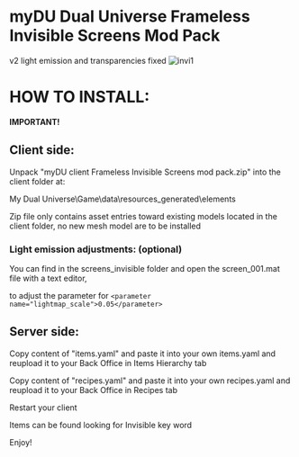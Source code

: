 # myDU Dual Universe Frameless Invisible Screens Mod Pack

v2 light emission and transparencies fixed
![invi1](https://github.com/user-attachments/assets/32d1dbc4-6414-4c2c-a420-38a08924dbfa)


# HOW TO INSTALL:
**IMPORTANT!**

## Client side:

Unpack "myDU client Frameless Invisible Screens mod pack.zip" into the client folder at:     

My Dual Universe\Game\data\resources_generated\elements

Zip file only contains asset entries toward existing models located in the client folder, no new mesh model are to be installed


### Light emission adjustments: (optional)

You can find in the screens_invisible folder and open the screen_001.mat file with a text editor,

to adjust the parameter for ``<parameter name="lightmap_scale">0.05</parameter>``


## Server side:

Copy content of "items.yaml" and paste it into your own items.yaml and reupload it to your Back Office in Items Hierarchy tab

Copy content of "recipes.yaml" and paste it into your own recipes.yaml and reupload it to your Back Office in Recipes tab

Restart your client

Items can be found looking for Invisible key word

Enjoy!
